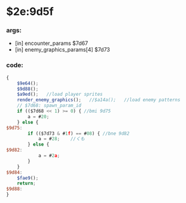 ﻿
# $2e:9d5f 

### args:
+	[in] encounter_params $7d67
+	[in] enemy_graphics_params[4] $7d73

### code:
```js
{
	$9e64();
	$9d88();
	$a9ed();   //load player sprites
	render_enemy_graphics();   //$a14a();   //load enemy patterns
	// $7d68: spawn_param_id
	if (($7d68 << 1) >= 0) { //bmi 9d75
		a = #20;
	} else {
$9d75:
		if (($7d73 & #1f) == #08) { //bne 9d82
			a = #28;	//くも
		} else {
$9d82:
			a = #2a;
		}
	}
$9d84:
	$fae9();
	return;
$9d88:
}
```


